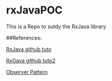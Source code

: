 # rxJavaPOC
This is a Repo to sutdy the RxJava library


##References:

[RxJava github tuto](https://github.com/ReactiveX/RxJava/wiki/How-To-Use-RxJava)

[RxGava github tuto2](https://gist.github.com/staltz/868e7e9bc2a7b8c1f754)

[Observer Pattern](https://en.wikipedia.org/wiki/Observer_pattern)
